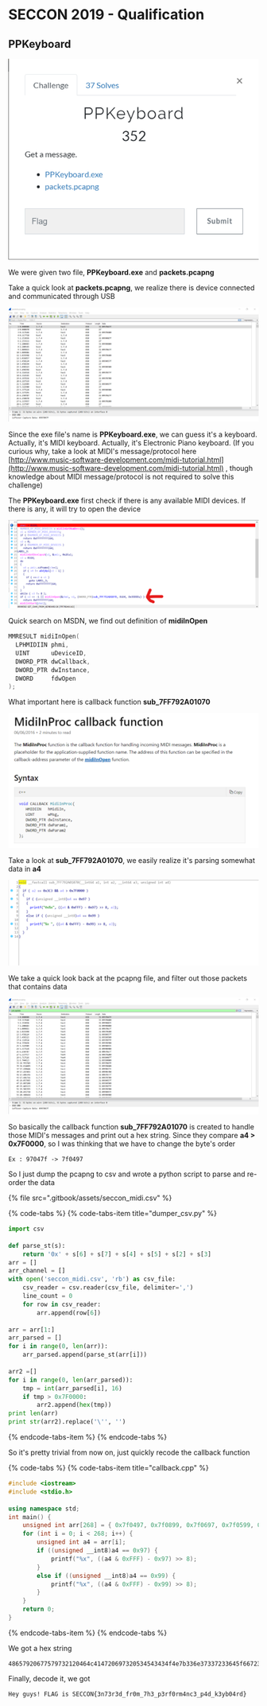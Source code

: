 # SECCON 2019 - Qualification

## PPKeyboard

![](.gitbook/assets/image%20%28195%29.png)

We were given two file, **PPKeyboard.exe** and **packets.pcapng**

Take a quick look at **packets.pcapng**, we realize there is device connected and communicated through USB

![](.gitbook/assets/image%20%2847%29.png)

Since the exe file's name is **PPKeyboard.exe**, we can guess it's a keyboard. Actually, it's MIDI keyboard. Actually, it's Electronic Piano keyboard. \(If you curious why, take a look at MIDI's message/protocol here [http://www.music-software-development.com/midi-tutorial.html](http://www.music-software-development.com/midi-tutorial.html) , though knowledge about MIDI message/protocol is not required to solve this challenge\)

The **PPKeyboard.exe** first check if there is any available MIDI devices. If there is any, it will try to open the device

![](.gitbook/assets/image%20%2874%29.png)

Quick search on MSDN, we find out definition of **midiInOpen**

```cpp
MMRESULT midiInOpen(
  LPHMIDIIN phmi,
  UINT      uDeviceID,
  DWORD_PTR dwCallback,
  DWORD_PTR dwInstance,
  DWORD     fdwOpen
);
```

What important here is callback function **sub\_7FF792A01070**

![](.gitbook/assets/image%20%28144%29.png)

Take a look at **sub\_7FF792A01070**, we easily realize it's parsing somewhat data in **a4**

![](.gitbook/assets/image%20%28106%29.png)

We take a quick look back at the pcapng file, and filter out those packets that contains data

![](.gitbook/assets/image%20%28117%29.png)



So basically the callback function **sub\_7FF792A01070** is created to handle those MIDI's messages and print out a hex string. Since they compare **a4 &gt; 0x7F0000**, so I was thinking that we have to change the byte's order

```text
Ex : 97047f -> 7f0497
```

So I just dump the pcapng to csv and wrote a python script to parse and re-order the data

{% file src=".gitbook/assets/seccon\_midi.csv" %}

{% code-tabs %}
{% code-tabs-item title="dumper\_csv.py" %}
```python
import csv

def parse_st(s):
	return '0x' + s[6] + s[7] + s[4] + s[5] + s[2] + s[3]
arr = []
arr_channel = []
with open('seccon_midi.csv', 'rb') as csv_file:
	csv_reader = csv.reader(csv_file, delimiter=',')
	line_count = 0
	for row in csv_reader:
		arr.append(row[6])

arr = arr[1:]
arr_parsed = []
for i in range(0, len(arr)):
	arr_parsed.append(parse_st(arr[i]))

arr2 =[]
for i in range(0, len(arr_parsed)):
	tmp = int(arr_parsed[i], 16)
	if tmp > 0x7F0000:
		arr2.append(hex(tmp))
print len(arr)
print str(arr2).replace('\'', '')
```
{% endcode-tabs-item %}
{% endcode-tabs %}

So it's pretty trivial from now on, just quickly recode the callback function

{% code-tabs %}
{% code-tabs-item title="callback.cpp" %}
```cpp
#include <iostream>
#include <stdio.h>

using namespace std;
int main() {
	unsigned int arr[268] = { 0x7f0497, 0x7f0899, 0x7f0697, 0x7f0599, 0x7f0797, 0x7f0999, 0x7f0297, 0x7f0099, 0x7f0697, 0x7f0799, 0x7f0797, 0x7f0599, 0x7f0797, 0x7f0999, 0x7f0797, 0x7f0399, 0x7f0297, 0x7f0199, 0x7f0297, 0x7f0099, 0x7f0497, 0x7f0699, 0x7f0497, 0x7f0c99, 0x7f0497, 0x7f0199, 0x7f0497, 0x7f0799, 0x7f0297, 0x7f0099, 0x7f0697, 0x7f0999, 0x7f0797, 0x7f0399, 0x7f0297, 0x7f0099, 0x7f0597, 0x7f0399, 0x7f0497, 0x7f0599, 0x7f0497, 0x7f0399, 0x7f0497, 0x7f0399, 0x7f0497, 0x7f0f99, 0x7f0497, 0x7f0e99, 0x7f0797, 0x7f0b99, 0x7f0397, 0x7f0399, 0x7f0697, 0x7f0e99, 0x7f0397, 0x7f0799, 0x7f0397, 0x7f0399, 0x7f0797, 0x7f0299, 0x7f0397, 0x7f0399, 0x7f0697, 0x7f0499, 0x7f0597, 0x7f0f99, 0x7f0697, 0x7f0699, 0x7f0797, 0x7f0299, 0x7f0397, 0x7f0099, 0x7f0697, 0x7f0d99, 0x7f0597, 0x7f0f99, 0x7f0397, 0x7f0799, 0x7f0697, 0x7f0899, 0x7f0397, 0x7f0399, 0x7f0597, 0x7f0f99, 0x7f0797, 0x7f0099, 0x7f0397, 0x7f0399, 0x7f0797, 0x7f0299, 0x7f0697, 0x7f0699, 0x7f0397, 0x7f0099, 0x7f0797, 0x7f0299, 0x7f0697, 0x7f0d99, 0x7f0397, 0x7f0499, 0x7f0697, 0x7f0e99, 0x7f0697, 0x7f0399, 0x7f0397, 0x7f0399, 0x7f0597, 0x7f0f99, 0x7f0797, 0x7f0099, 0x7f0397, 0x7f0499, 0x7f0697, 0x7f0499, 0x7f0597, 0x7f0f99, 0x7f0697, 0x7f0b99, 0x7f0397, 0x7f0399, 0x7f0797, 0x7f0999, 0x7f0697, 0x7f0299, 0x7f0397, 0x7f0099, 0x7f0397, 0x7f0499, 0x7f0797, 0x7f0299, 0x7f0697, 0x7f0499, 0x7f0797, 0x7f0d99 };
	for (int i = 0; i < 268; i++) {
		unsigned int a4 = arr[i];
		if ((unsigned __int8)a4 == 0x97) {
			printf("%x", ((a4 & 0xFFF) - 0x97) >> 8);
		}
		else if ((unsigned __int8)a4 == 0x99) {
			printf("%x", ((a4 & 0xFFF) - 0x99) >> 8);
		}
	}
	return 0;
}
```
{% endcode-tabs-item %}
{% endcode-tabs %}

We got a hex string

```text
48657920677579732120464c414720697320534543434f4e7b336e37337233645f6672306d5f3768335f7033726630726d346e63335f7034645f6b337962303472647d
```

Finally, decode it, we got

```text
Hey guys! FLAG is SECCON{3n73r3d_fr0m_7h3_p3rf0rm4nc3_p4d_k3yb04rd}
```

